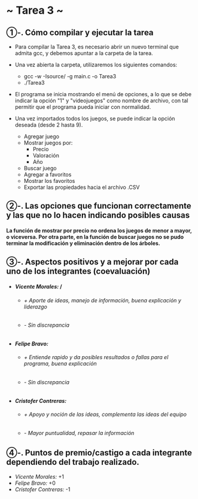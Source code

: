 #     **~ Tarea 3 ~**

## ①-. Cómo compilar y ejecutar la tarea
* Para compilar la Tarea 3, es necesario abrir un nuevo terminal que admita gcc, y debemos apuntar a la carpeta de la tarea.
* Una vez abierta la carpeta, utilizaremos los siguientes comandos:
  * gcc -w -Isource/ -g main.c -o Tarea3
  * ./Tarea3
* El programa se inicia mostrando el menú de opciones, a lo que se debe indicar la opción "1" y "videojuegos" como nombre de archivo, con tal permitir que el programa pueda iniciar con normalidad.

* Una vez importados todos los juegos, se puede indicar la opción deseada (desde 2 hasta 9).
  * Agregar juego
  * Mostrar juegos por:
    * Precio
    * Valoración
    * Año
  * Buscar juego
  * Agregar a favoritos
  * Mostrar los favoritos
  * Exportar las propiedades hacia el archivo .CSV

## ②-. Las opciones que funcionan correctamente y las que no lo hacen indicando posibles causas
#### La función de mostrar por precio no ordena los juegos de menor a mayor, o viceversa. Por otra parte, en la función de buscar juegos no se pudo terminar la modificación y eliminación dentro de los árboles.
## ③-. Aspectos positivos y a mejorar por cada uno de los integrantes (coevaluación)
* ####  *Vicente Morales:* /
  * ###### + Aporte de ideas, manejo de información, buena explicación y liderazgo
  * ###### - Sin discrepancia
* ####  *Felipe Bravo:*
  * ###### +  Entiende rapido y da posibles resultados o fallas para el programa, buena explicación
  * ###### - Sin discrepancia
* ####  *Cristofer Contreras:*
  * ###### + Apoyo y noción de las ideas, complementa las ideas del equipo
  * ###### - Mayor puntualidad, repasar la información



## ④-. Puntos de premio/castigo a cada integrante dependiendo del trabajo realizado.
* *Vicente Morales:* +1
* *Felipe Bravo:* +0
* *Cristofer Contreras:* -1


